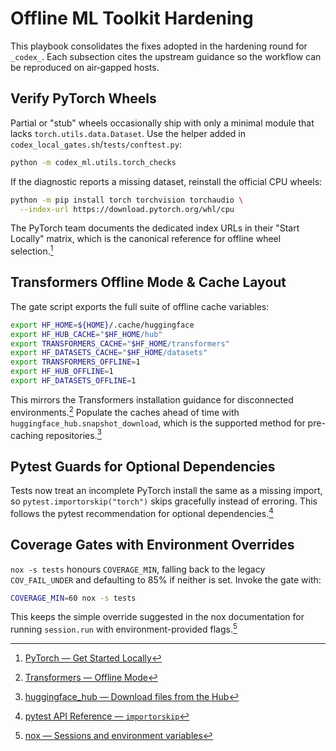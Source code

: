 # Offline ML Toolkit Hardening

This playbook consolidates the fixes adopted in the hardening round for `_codex_`.
Each subsection cites the upstream guidance so the workflow can be reproduced on
air‑gapped hosts.

## Verify PyTorch Wheels

Partial or "stub" wheels occasionally ship with only a minimal module that lacks
`torch.utils.data.Dataset`. Use the helper added in
`codex_local_gates.sh`/`tests/conftest.py`:

```bash
python -m codex_ml.utils.torch_checks
```

If the diagnostic reports a missing dataset, reinstall the official CPU wheels:

```bash
python -m pip install torch torchvision torchaudio \
  --index-url https://download.pytorch.org/whl/cpu
```

The PyTorch team documents the dedicated index URLs in their "Start Locally"
matrix, which is the canonical reference for offline wheel selection.[^pytorch]

## Transformers Offline Mode & Cache Layout

The gate script exports the full suite of offline cache variables:

```bash
export HF_HOME=${HOME}/.cache/huggingface
export HF_HUB_CACHE="$HF_HOME/hub"
export TRANSFORMERS_CACHE="$HF_HOME/transformers"
export HF_DATASETS_CACHE="$HF_HOME/datasets"
export TRANSFORMERS_OFFLINE=1
export HF_HUB_OFFLINE=1
export HF_DATASETS_OFFLINE=1
```

This mirrors the Transformers installation guidance for disconnected
environments.[^hf-install] Populate the caches ahead of time with
`huggingface_hub.snapshot_download`, which is the supported method for
pre-caching repositories.[^hf-snapshot]

## Pytest Guards for Optional Dependencies

Tests now treat an incomplete PyTorch install the same as a missing import, so
`pytest.importorskip("torch")` skips gracefully instead of erroring. This
follows the pytest recommendation for optional dependencies.[^pytest]

## Coverage Gates with Environment Overrides

`nox -s tests` honours `COVERAGE_MIN`, falling back to the legacy
`COV_FAIL_UNDER` and defaulting to 85% if neither is set. Invoke the gate with:

```bash
COVERAGE_MIN=60 nox -s tests
```

This keeps the simple override suggested in the nox documentation for running
`session.run` with environment-provided flags.[^nox]

[^pytorch]: [PyTorch — Get Started Locally](https://pytorch.org/get-started/locally/)
[^hf-install]: [Transformers — Offline Mode](https://huggingface.co/docs/transformers/main/installation)
[^hf-snapshot]: [huggingface_hub — Download files from the Hub](https://huggingface.co/docs/huggingface_hub/en/guides/download)
[^pytest]: [pytest API Reference — `importorskip`](https://docs.pytest.org/en/stable/reference/reference.html)
[^nox]: [nox — Sessions and environment variables](https://nox.thea.codes/en/stable/usage.html)

